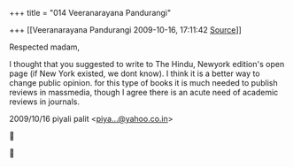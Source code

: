 +++
title = "014 Veeranarayana Pandurangi"

+++
[[Veeranarayana Pandurangi	2009-10-16, 17:11:42 [Source](https://groups.google.com/g/bvparishat/c/UDoGc9UjN-o)]]



Respected madam,

I thought that you suggested to write to The Hindu, Newyork edition's open page (if New York existed, we dont know). I think it is a better way to change public opinion. for this type of books it is much needed to publish reviews in massmedia, though I agree there is an acute need of academic reviews in journals.  
  

2009/10/16 piyali palit \<[piya...@yahoo.co.in]()\>





